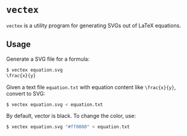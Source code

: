 # `vectex`

`vectex` is a utility program for generating SVGs out of LaTeX equations.

## Usage

Generate a SVG file for a formula:

```bash
$ vectex equation.svg
\frac{x}{y}
```

Given a text file `equation.txt` with equation content like `\frac{x}{y}`, convert to SVG:

```bash
$ vectex equation.svg < equation.txt
```

By default, vector is black. To change the color, use:

```bash
$ vectex equation.svg "#ff0000" < equation.txt
```
